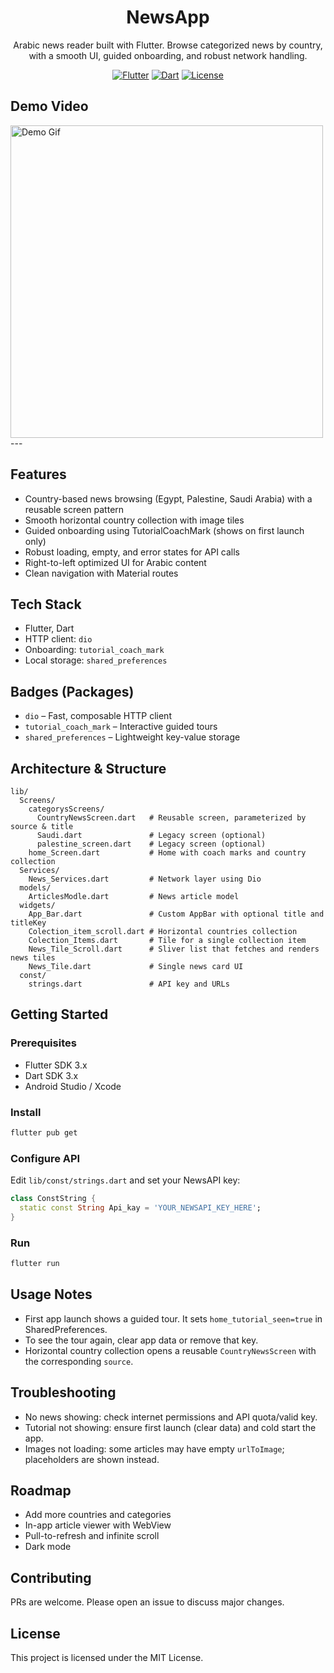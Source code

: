 <div align="center">

# NewsApp

Arabic news reader built with Flutter. Browse categorized news by country, with a smooth UI, guided onboarding, and robust network handling.

[![Flutter](https://img.shields.io/badge/Flutter-3.x-blue?logo=flutter)](https://flutter.dev)
[![Dart](https://img.shields.io/badge/Dart-3.x-0175C2?logo=dart)](https://dart.dev)
[![License](https://img.shields.io/badge/License-MIT-green.svg)](#license)

</div>

## Demo Video
<img src="https://s3.ezgif.com/tmp/ezgif-3f24c6809c0d77.gif" alt="Demo Gif" width="500">
---

## Features

- Country-based news browsing (Egypt, Palestine, Saudi Arabia) with a reusable screen pattern
- Smooth horizontal country collection with image tiles
- Guided onboarding using TutorialCoachMark (shows on first launch only)
- Robust loading, empty, and error states for API calls
- Right-to-left optimized UI for Arabic content
- Clean navigation with Material routes

## Tech Stack

- Flutter, Dart
- HTTP client: `dio`
- Onboarding: `tutorial_coach_mark`
- Local storage: `shared_preferences`

## Badges (Packages)

- `dio` – Fast, composable HTTP client
- `tutorial_coach_mark` – Interactive guided tours
- `shared_preferences` – Lightweight key-value storage

## Architecture & Structure

```
lib/
  Screens/
    categorysScreens/
      CountryNewsScreen.dart   # Reusable screen, parameterized by source & title
      Saudi.dart               # Legacy screen (optional)
      palestine_screen.dart    # Legacy screen (optional)
    home_Screen.dart           # Home with coach marks and country collection
  Services/
    News_Services.dart         # Network layer using Dio
  models/
    ArticlesModle.dart         # News article model
  widgets/
    App_Bar.dart               # Custom AppBar with optional title and titleKey
    Colection_item_scroll.dart # Horizontal countries collection
    Colection_Items.dart       # Tile for a single collection item
    News_Tile_Scroll.dart      # Sliver list that fetches and renders news tiles
    News_Tile.dart             # Single news card UI
  const/
    strings.dart               # API key and URLs
```

## Getting Started

### Prerequisites

- Flutter SDK 3.x
- Dart SDK 3.x
- Android Studio / Xcode

### Install

```bash
flutter pub get
```

### Configure API

Edit `lib/const/strings.dart` and set your NewsAPI key:

```dart
class ConstString {
  static const String Api_kay = 'YOUR_NEWSAPI_KEY_HERE';
}
```

### Run

```bash
flutter run
```

## Usage Notes

- First app launch shows a guided tour. It sets `home_tutorial_seen=true` in SharedPreferences.
- To see the tour again, clear app data or remove that key.
- Horizontal country collection opens a reusable `CountryNewsScreen` with the corresponding `source`.

## Troubleshooting

- No news showing: check internet permissions and API quota/valid key.
- Tutorial not showing: ensure first launch (clear data) and cold start the app.
- Images not loading: some articles may have empty `urlToImage`; placeholders are shown instead.

## Roadmap

- Add more countries and categories
- In-app article viewer with WebView
- Pull-to-refresh and infinite scroll
- Dark mode

## Contributing

PRs are welcome. Please open an issue to discuss major changes.

## License

This project is licensed under the MIT License.

